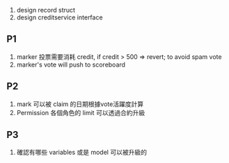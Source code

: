 1. design record struct
2. design creditservice interface


## P1
1. marker 投票需要消耗 credit, if credit > 500 => revert; to avoid spam vote
2. marker's vote will push to scoreboard


## P2
1. mark 可以被 claim 的日期根據vote活躍度計算
2. Permission 各個角色的 limit 可以透過合約升級


## P3
1. 確認有哪些 variables 或是 model 可以被升級的